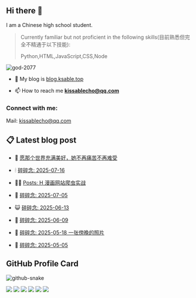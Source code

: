 ## Hi there 👋

I am a Chinese high school student.

>Currently familiar but not proficient in the following skills(目前熟悉但完全不精通于以下技能):
>
>Python,HTML,JavaScript,CSS,Node


<p align="left"> <img src="https://komarev.com/ghpvc/?username=god-2077&label=Profile%20views&color=0e75b6&style=flat" alt="god-2077" /> </p>

- 📝 My blog is [blog.ksable.top](https://blog.ksable.top/)

- 📫 How to reach me **kissablecho@qq.com**



<h3 align="left">Connect with me:</h3>
<p align="center">

Mail: [kissablecho@qq.com](mailto:kissablecho@qq.com)

## 📋 Latest blog post

<!-- BLOG-POST-LIST:START -->
- 👹 [愿那个世界充满美好，她不再痛苦不再难受](https://blog.ksable.top/2025/07/22/yuan-na-ge-shi-jie-chong-man-mei-hao-ta-bu-zai-tong-ku-bu-zai-nan-shou/) 

- 🕯 [碎碎念: 2025-07-16](https://blog.ksable.top/2025/07/15/sui-sui-nian-2025-07-19/) 

- 🧑‍🏫 [Posts: H 漫画网站爬虫实战](https://blog.ksable.top/2025/07/12/posts-h-man-hua-wang-zhan-pa-chong-shi-zhan/) 

- 🤩 [碎碎念: 2025-07-05](https://blog.ksable.top/2025/07/05/sui-sui-nian-2025-07-05/) 

- 😺 [碎碎念: 2025-06-13](https://blog.ksable.top/2025/06/12/sui-sui-nian-2025-06-13/) 

- 🐲 [碎碎念: 2025-06-09](https://blog.ksable.top/2025/06/09/sui-sui-nian-2025-06-09/) 

- 🦆 [碎碎念: 2025-05-18 一张傍晚的照片](https://blog.ksable.top/2025/05/18/sui-sui-nian-2025-05-18-yi-zhang-bang-wan-de-zhao-pian/) 

- 🎉 [碎碎念: 2025-05-05](https://blog.ksable.top/2025/05/04/sui-sui-nian-2025-05-05/) 
<!-- BLOG-POST-LIST:END -->

## GitHub Profile Card

<picture>
  <source media="(prefers-color-scheme: dark)" srcset="https://god-2077.buasis.eu.org/github-contribution-grid-snake/github-snake-dark.svg" />
  <source media="(prefers-color-scheme: light)" srcset="https://god-2077.buasis.eu.org/github-contribution-grid-snake/github-snake.svg" />
  <img alt="github-snake" src="https://god-2077.buasis.eu.org/github-contribution-grid-snake/github-snake-dark.svg" />
</picture>

[![](https://god-2077.buasis.eu.org/profile-3d-contrib/profile-night-rainbow.svg)](https://github.com/God-2077)
[![](https://god-2077.buasis.eu.org/profile-summary-card-output/tokyonight/0-profile-details.svg)](https://github.com/God-2077)
[![](https://god-2077.buasis.eu.org/profile-summary-card-output/tokyonight/1-repos-per-language.svg)](https://github.com/God-2077) [![](https://god-2077.buasis.eu.org/profile-summary-card-output/tokyonight/2-most-commit-language.svg)](https://github.com/God-2077)
[![](https://god-2077.buasis.eu.org/profile-summary-card-output/tokyonight/3-stats.svg)](https://github.com/God-2077) [![](https://god-2077.buasis.eu.org/profile-summary-card-output/tokyonight/4-productive-time.svg)](https://github.com/God-2077)

